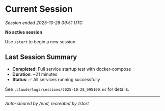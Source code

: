 # Current Session

_Session ended 2025-10-28 09:51 UTC_

**No active session**

Use `/start` to begin a new session.

## Last Session Summary
- **Completed**: Full service startup test with docker-compose
- **Duration**: ~21 minutes
- **Status**: ✅ All services running successfully

See `.claude/logs/sessions/2025-10-28_095100.md` for details.

---
*Auto-cleared by /end, recreated by /start*
